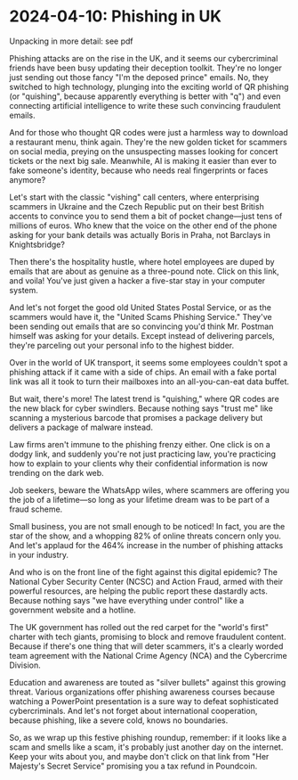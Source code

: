 # 2024-04-10: Phishing in UK

Unpacking in more detail: see pdf

Phishing attacks are on the rise in the UK, and it seems our cybercriminal friends have been busy updating their deception toolkit. They're no longer just sending out those fancy "I'm the deposed prince" emails. No, they switched to high technology, plunging into the exciting world of QR phishing (or "quishing", because apparently everything is better with "q") and even connecting artificial intelligence to write these such convincing fraudulent emails.  

And for those who thought QR codes were just a harmless way to download a restaurant menu, think again. They're the new golden ticket for scammers on social media, preying on the unsuspecting masses looking for concert tickets or the next big sale. Meanwhile, AI is making it easier than ever to fake someone's identity, because who needs real fingerprints or faces anymore?

Let's start with the classic "vishing" call centers, where enterprising scammers in Ukraine and the Czech Republic put on their best British accents to convince you to send them a bit of pocket change—just tens of millions of euros. Who knew that the voice on the other end of the phone asking for your bank details was actually Boris in Praha, not Barclays in Knightsbridge?

Then there's the hospitality hustle, where hotel employees are duped by emails that are about as genuine as a three-pound note. Click on this link, and voila! You've just given a hacker a five-star stay in your computer system.

And let's not forget the good old United States Postal Service, or as the scammers would have it, the "United Scams Phishing Service." They've been sending out emails that are so convincing you'd think Mr. Postman himself was asking for your details. Except instead of delivering parcels, they're parceling out your personal info to the highest bidder.

Over in the world of UK transport, it seems some employees couldn't spot a phishing attack if it came with a side of chips. An email with a fake portal link was all it took to turn their mailboxes into an all-you-can-eat data buffet.

But wait, there's more! The latest trend is "quishing," where QR codes are the new black for cyber swindlers. Because nothing says "trust me" like scanning a mysterious barcode that promises a package delivery but delivers a package of malware instead.

Law firms aren't immune to the phishing frenzy either. One click is on a dodgy link, and suddenly you're not just practicing law, you're practicing how to explain to your clients why their confidential information is now trending on the dark web.

Job seekers, beware the WhatsApp wiles, where scammers are offering you the job of a lifetime—so long as your lifetime dream was to be part of a fraud scheme.

Small business, you are not small enough to be noticed! In fact, you are the star of the show, and a whopping 82% of online threats concern only you. And let's applaud for the 464% increase in the number of phishing attacks in your industry.

And who is on the front line of the fight against this digital epidemic? The National Cyber Security Center (NCSC) and Action Fraud, armed with their powerful resources, are helping the public report these dastardly acts. Because nothing says "we have everything under control" like a government website and a hotline.

The UK government has rolled out the red carpet for the "world's first" charter with tech giants, promising to block and remove fraudulent content. Because if there's one thing that will deter scammers, it's a clearly worded team agreement with the National Crime Agency (NCA) and the Cybercrime Division.

Education and awareness are touted as "silver bullets" against this growing threat. Various organizations offer phishing awareness courses because watching a PowerPoint presentation is a sure way to defeat sophisticated cybercriminals. And let's not forget about international cooperation, because phishing, like a severe cold, knows no boundaries.

So, as we wrap up this festive phishing roundup, remember: if it looks like a scam and smells like a scam, it's probably just another day on the internet. Keep your wits about you, and maybe don't click on that link from "Her Majesty's Secret Service" promising you a tax refund in Poundcoin.
